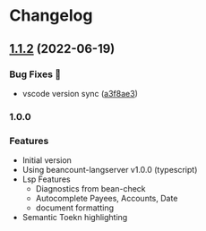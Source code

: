 # Changelog

## [1.1.2](https://github.com/polarmutex/beancount-language-server/compare/v1.1.1...v1.1.2) (2022-06-19)


### Bug Fixes 🐛

* vscode version sync ([a3f8ae3](https://github.com/polarmutex/beancount-language-server/commit/a3f8ae384cb4524dfdd23887adc1a9747567f124))

### 1.0.0

### Features

- Initial version
- Using beancount-langserver v1.0.0 (typescript)
- Lsp Features
  - Diagnostics from bean-check
  - Autocomplete Payees, Accounts, Date
  - document formatting
- Semantic Toekn highlighting
